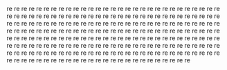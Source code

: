 re
re
re
re
re
re
re
re
re
re
re
re
re
re
re
re
re
re
re
re
re
re
re
re
re
re
re
re
re
re
re
re
re
re
re
re
re
re
re
re
re
re
re
re
re
re
re
re
re
re
re
re
re
re
re
re
re
re
re
re
re
re
re
re
re
re
re
re
re
re
re
re
re
re
re
re
re
re
re
re
re
re
re
re
re
re
re
re
re
re
re
re
re
re
re
re
re
re
re
re
re
re
re
re
re
re
re
re
re
re
re
re
re
re
re
re
re
re
re
re
re
re
re
re
re
re
re
re
re
re
re
re
re
re
re
re
re
re
re
re
re
re
re
re
re
re
re
re
re
re
re
re
re
re
re
re
re
re
re
re
re
re
re
re
re
re
re
re
re
re
re
re
re
re
re
re
re
re
re
re
re
re
re
re
re
re
re
re
re
re
re
re
re
re
re
re
re
re
re
re
re
re
re
re
re
re
re
re
re
re
re
re
re
re
re
re
re
re
re
re
re
re
re
re
re
re
re
re
